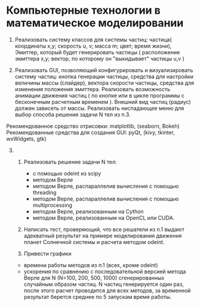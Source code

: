 # Компьютерные технологии в математическое моделировании

1. Реализовать систему классов для системы частиц: частица( координаты x,y; скорость u, v; масса m; цвет; время жизни),
Эмиттер, который будет генерировать частицы ( расположение эмиттера x,y; вектор, по которому он "выкидывает" частицы u,v )

2. Реализовать GUI, позволяющий конфигурировать и визуализировать систему частиц: кнопка генерации частицы, средства для настройки величины массы (слайдер), вектора скорости частицы, средства для изменения положения эмиттера. Реализовать возможность анимации движения частиц ( по кнопке или в цикле программы с бесконечным расчетным временем ). 
Внешний вид частиц (радиус) должен зависеть от массы.
Реализовать ниспадающее меню для выбор способа решения задачи N тел из п.3.

Рекомендованное средство отрисовки: matplotlib, (seaborn, Bokeh)
Рекомендованные средства для создания GUI: pyQt, (kivy, tkinter, wxWidgets, gtk)

3.
    1. Реализовать решение задачи N тел:
        - с помощью odeint из scipy
        - методом Верле
        - методом Верле, распараллелив вычисления с помощью threading 
        - методом Верле, распараллелив вычисления с помощью multiprocessing
        - методом Верле, реализованным на Cython
        - методом Верле, реализованным на OpenCL или CUDA.

    2. Написать тест, проверяющий, что все решатели из п.1 выдают адекватный результат на примере моделирования движения планет Солнечной системы и расчета методом odeint.

    3. Привести графики 
    - времени работы методов из п.1 (всех, кроме odeint) 
    - ускорения по сравнению с последовательной версией метода Верле
    для N (N=100, 200, 500, 1000) сгенерированных случайным образом частиц. 
    N частиц генерируется один раз, после этого расчет проводится для всех методов, за временной результат берется среднее по 5 запускам время работы.



